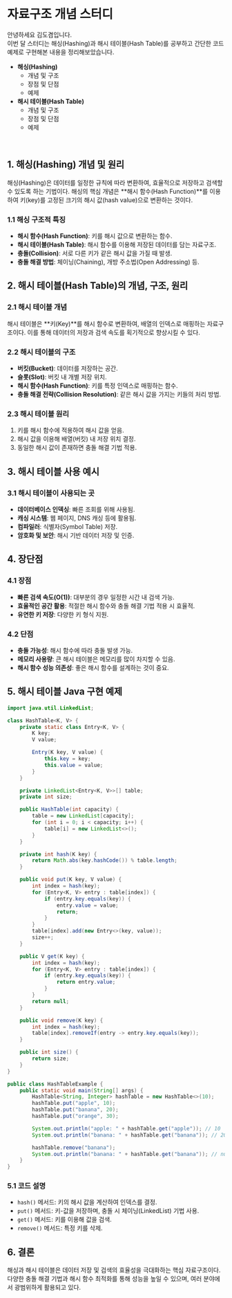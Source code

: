 # 자료구조 개념 스터디

안녕하세요 김도겸입니다.  
이번 달 스터디는 해싱(Hashing)과 해시 테이블(Hash Table)를 공부하고 간단한 코드 예제로 구현해본 내용을 정리해보았습니다.

- **해싱(Hashing)**
  - 개념 및 구조
  - 장점 및 단점
  - 예제
- **해시 테이블(Hash Table)**
  - 개념 및 구조
  - 장점 및 단점
  - 예제

<br>

## 1. 해싱(Hashing) 개념 및 원리

해싱(Hashing)은 데이터를 일정한 규칙에 따라 변환하여, 효율적으로 저장하고 검색할 수 있도록 하는 기법이다. 해싱의 핵심 개념은 **해시 함수(Hash Function)**를 이용하여 키(key)를 고정된 크기의 해시 값(hash value)으로 변환하는 것이다.

### 1.1 해싱 구조적 특징

- **해시 함수(Hash Function)**: 키를 해시 값으로 변환하는 함수.
- **해시 테이블(Hash Table)**: 해시 함수를 이용해 저장된 데이터를 담는 자료구조.
- **충돌(Collision)**: 서로 다른 키가 같은 해시 값을 가질 때 발생.
- **충돌 해결 방법**: 체이닝(Chaining), 개방 주소법(Open Addressing) 등.

## 2. 해시 테이블(Hash Table)의 개념, 구조, 원리

### 2.1 해시 테이블 개념

해시 테이블은 **키(Key)**를 해시 함수로 변환하여, 배열의 인덱스로 매핑하는 자료구조이다. 이를 통해 데이터의 저장과 검색 속도를 획기적으로 향상시킬 수 있다.

### 2.2 해시 테이블의 구조

- **버킷(Bucket)**: 데이터를 저장하는 공간.
- **슬롯(Slot)**: 버킷 내 개별 저장 위치.
- **해시 함수(Hash Function)**: 키를 특정 인덱스로 매핑하는 함수.
- **충돌 해결 전략(Collision Resolution)**: 같은 해시 값을 가지는 키들의 처리 방법.

### 2.3 해시 테이블 원리

1. 키를 해시 함수에 적용하여 해시 값을 얻음.
2. 해시 값을 이용해 배열(버킷) 내 저장 위치 결정.
3. 동일한 해시 값이 존재하면 충돌 해결 기법 적용.

## 3. 해시 테이블 사용 예시

### 3.1 해시 테이블이 사용되는 곳

- **데이터베이스 인덱싱**: 빠른 조회를 위해 사용됨.
- **캐싱 시스템**: 웹 페이지, DNS 캐싱 등에 활용됨.
- **컴파일러**: 식별자(Symbol Table) 저장.
- **암호화 및 보안**: 해시 기반 데이터 저장 및 인증.

## 4. 장단점

### 4.1 장점

- **빠른 검색 속도(O(1))**: 대부분의 경우 일정한 시간 내 검색 가능.
- **효율적인 공간 활용**: 적절한 해시 함수와 충돌 해결 기법 적용 시 효율적.
- **유연한 키 저장**: 다양한 키 형식 지원.

### 4.2 단점

- **충돌 가능성**: 해시 함수에 따라 충돌 발생 가능.
- **메모리 사용량**: 큰 해시 테이블은 메모리를 많이 차지할 수 있음.
- **해시 함수 성능 의존성**: 좋은 해시 함수를 설계하는 것이 중요.

## 5. 해시 테이블 Java 구현 예제

```java
import java.util.LinkedList;

class HashTable<K, V> {
    private static class Entry<K, V> {
        K key;
        V value;

        Entry(K key, V value) {
            this.key = key;
            this.value = value;
        }
    }

    private LinkedList<Entry<K, V>>[] table;
    private int size;

    public HashTable(int capacity) {
        table = new LinkedList[capacity];
        for (int i = 0; i < capacity; i++) {
            table[i] = new LinkedList<>();
        }
    }

    private int hash(K key) {
        return Math.abs(key.hashCode()) % table.length;
    }

    public void put(K key, V value) {
        int index = hash(key);
        for (Entry<K, V> entry : table[index]) {
            if (entry.key.equals(key)) {
                entry.value = value;
                return;
            }
        }
        table[index].add(new Entry<>(key, value));
        size++;
    }

    public V get(K key) {
        int index = hash(key);
        for (Entry<K, V> entry : table[index]) {
            if (entry.key.equals(key)) {
                return entry.value;
            }
        }
        return null;
    }

    public void remove(K key) {
        int index = hash(key);
        table[index].removeIf(entry -> entry.key.equals(key));
    }

    public int size() {
        return size;
    }
}

public class HashTableExample {
    public static void main(String[] args) {
        HashTable<String, Integer> hashTable = new HashTable<>(10);
        hashTable.put("apple", 10);
        hashTable.put("banana", 20);
        hashTable.put("orange", 30);

        System.out.println("apple: " + hashTable.get("apple")); // 10
        System.out.println("banana: " + hashTable.get("banana")); // 20

        hashTable.remove("banana");
        System.out.println("banana: " + hashTable.get("banana")); // null
    }
}
```

### 5.1 코드 설명

- `hash()` 메서드: 키의 해시 값을 계산하여 인덱스를 결정.
- `put()` 메서드: 키-값을 저장하며, 충돌 시 체이닝(LinkedList) 기법 사용.
- `get()` 메서드: 키를 이용해 값을 검색.
- `remove()` 메서드: 특정 키를 삭제.

## 6. 결론

해싱과 해시 테이블은 데이터 저장 및 검색의 효율성을 극대화하는 핵심 자료구조이다. 다양한 충돌 해결 기법과 해시 함수 최적화를 통해 성능을 높일 수 있으며, 여러 분야에서 광범위하게 활용되고 있다.

